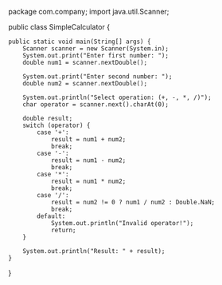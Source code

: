 
package com.company;
import java.util.Scanner;


public class SimpleCalculator {

    public static void main(String[] args) {
        Scanner scanner = new Scanner(System.in);
        System.out.print("Enter first number: ");
        double num1 = scanner.nextDouble();

        System.out.print("Enter second number: ");
        double num2 = scanner.nextDouble();

        System.out.println("Select operation: (+, -, *, /)");
        char operator = scanner.next().charAt(0);

        double result;
        switch (operator) {
            case '+':
                result = num1 + num2;
                break;
            case '-':
                result = num1 - num2;
                break;
            case '*':
                result = num1 * num2;
                break;
            case '/':
                result = num2 != 0 ? num1 / num2 : Double.NaN;
                break;
            default:
                System.out.println("Invalid operator!");
                return;
        }

        System.out.println("Result: " + result);
    }
}
